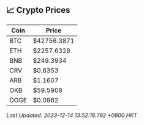 ## 📈 Crypto Prices

| Coin | Price |
| ---- | ----- |
| BTC | $42756.3871 |
| ETH | $2257.6328 |
| BNB | $249.3934 |
| CRV | $0.6353 |
| ARB | $1.1607 |
| OKB | $59.5908 |
| DOGE | $0.0962 |

_Last Updated: 2023-12-14 13:52:18.792 +0800 HKT_